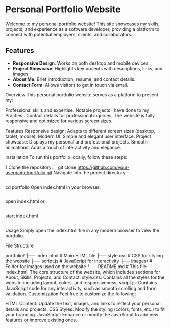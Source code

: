 # Personal Portfolio Website

Welcome to my personal portfolio website! This site showcases my skills, projects, and experience as a software developer, providing a platform to connect with potential employers, clients, and collaborators.

## Features

- **Responsive Design**: Works on both desktop and mobile devices.
- **Project Showcase**: Highlights key projects with descriptions, links, and images.
- **About Me**: Brief introduction, resume, and contact details.
- **Contact Form**: Allows visitors to get in touch via email.

Overview
This personal portfolio website serves as a platform to present my:

Professional skills and expertise.
Notable projects I have done to my Practies .
Contact details for professional inquiries.
The website is fully responsive and optimized for various screen sizes.

Features
Responsive design: Adapts to different screen sizes (desktop, tablet, mobile).
Modern UI: Simple and elegant user interface.
Project showcase: Displays my personal and professional projects.
Smooth animations: Adds a touch of interactivity and elegance.




Installation
To run this portfolio locally, follow these steps:

1 Clone the repository:
``
git clone https://github.com/your-username/portfolio.git
Navigate into the project directory:
```
```
cd portfolio
Open index.html in your browser:
```
```
open index.html
or
```
```
start index.html
```
```
Usage
Simply open the index.html file in any modern browser to view the portfolio.

File Structure

portfolio/
├── index.html          # Main HTML file
├── style.css           # CSS for styling the website
├── script.js           # JavaScript for interactivity
├── images/             # Folder for images used on the website
└── README.md           # This file
index.html: The core structure of the website, which includes sections for About, Skills, Projects, and Contact.
style.css: Contains all the styles for the website including layout, colors, and responsiveness.
script.js: Contains JavaScript code for any interactivity, such as smooth scrolling and form validation.
Customization
Feel free to customize the following:

HTML Content: Update the text, images, and links to reflect your personal details and projects.
CSS Styles: Modify the styling (colors, fonts, etc.) to fit your branding.
JavaScript: Enhance or modify the JavaScript to add new features or improve existing ones.











